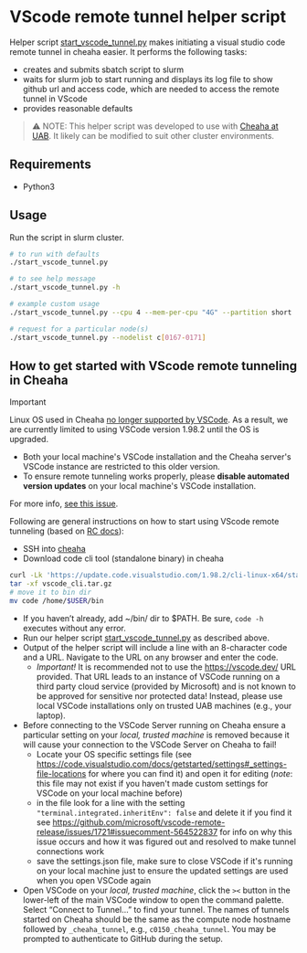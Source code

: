 # VScode remote tunnel helper script

Helper script [start_vscode_tunnel.py](./start_vscode_tunnel.py) makes initiating a visual studio code remote tunnel in
cheaha easier. It performs the following tasks:

* creates and submits sbatch script to slurm
* waits for slurm job to start running and displays its log file to show github url and access code, which are needed to
  access the remote tunnel in VScode
* provides reasonable defaults 

> ⚠️ NOTE: This helper script was developed to use with [Cheaha at
> UAB](https://docs.rc.uab.edu/cheaha/getting_started/). It likely can be modified to suit other cluster environments.

## Requirements

* Python3

## Usage

Run the script in slurm cluster.

```sh
# to run with defaults
./start_vscode_tunnel.py

# to see help message
./start_vscode_tunnel.py -h

# example custom usage
./start_vscode_tunnel.py --cpu 4 --mem-per-cpu "4G" --partition short 

# request for a particular node(s)
./start_vscode_tunnel.py --nodelist c[0167-0171]
```

## How to get started with VScode remote tunneling in Cheaha

> [!IMPORTANT]  
> Linux OS used in Cheaha [no longer supported by
> VSCode](https://code.visualstudio.com/docs/remote/faq#_can-i-run-vs-code-server-on-older-linux-distributions). As a
> result, we are currently limited to using VSCode version 1.98.2 until the OS is upgraded.
>
>* Both your local machine's VSCode installation and the Cheaha server's VSCode instance are restricted to this older
> version.
>* To ensure remote tunneling works properly, please **disable automated version updates** on your local machine's
>VSCode installation.
>
> For more info, [see this issue](https://github.com/uab-cgds-worthey/learnings_journal/issues/6).

Following are general instructions on how to start using VScode remote tunneling (based on [RC docs](https://github.com/uabrc/uabrc.github.io/issues/488)):

* SSH into [cheaha](https://docs.rc.uab.edu/cheaha/getting_started/)
* Download code cli tool (standalone binary) in cheaha

```sh
curl -Lk 'https://update.code.visualstudio.com/1.98.2/cli-linux-x64/stable' --output vscode_cli.tar.gz
tar -xf vscode_cli.tar.gz
# move it to bin dir
mv code /home/$USER/bin
```

* If you haven’t already, add ~/bin/ dir to $PATH.  Be sure, `code -h` executes without any error.
* Run our helper script [start_vscode_tunnel.py](./start_vscode_tunnel.py) as described above.
* Output of the helper script will include a line with an 8-character code and a URL. Navigate to the URL on any browser
  and enter the code. 
  * *Important!* It is recommended not to use the https://vscode.dev/ URL provided. That URL leads to an instance of
    VSCode running on a third party cloud service (provided by Microsoft) and is not known to be approved for sensitive
    nor protected data! Instead, please use local VSCode installations only on trusted UAB machines (e.g., your laptop).
* Before connecting to the VSCode Server running on Cheaha ensure a particular setting on your *local, trusted machine*
  is removed because it will cause your connection to the VSCode Server on Cheaha to fail!
  * Locate your OS specific settings file (see 
    https://code.visualstudio.com/docs/getstarted/settings#_settings-file-locations for where you can find it) and
    open it for editing (*note*: this file may not exist if you haven't made custom settings for VSCode on your
    local machine before)
  * in the file look for a line with the setting `"terminal.integrated.inheritEnv": false` and delete it if you find it
    see https://github.com/microsoft/vscode-remote-release/issues/1721#issuecomment-564522837 for info on why this
    issue occurs and how it was figured out and resolved to make tunnel connections work
  * save the settings.json file, make sure to close VSCode if it's running on your local machine just to ensure the
    updated settings are used when you open VSCode again
* Open VSCode on your *local, trusted machine*, click the `><` button in the lower-left of the main VSCode window to
  open the command palette. Select “Connect to Tunnel...” to find your tunnel. The names of tunnels started on Cheaha
  should be the same as the compute node hostname followed by `_cheaha_tunnel`, e.g., `c0150_cheaha_tunnel`. You may
  be prompted to authenticate to GitHub during the setup.